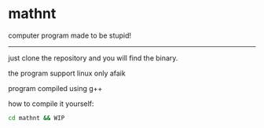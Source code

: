 # mathnt
computer program made to be stupid!

---

just clone the repository and you will find the binary.

the program support linux only afaik


program compiled using g++

how to compile it yourself:

```sh
cd mathnt && WIP
```
